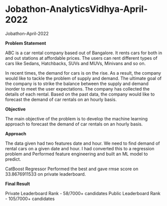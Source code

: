 # Jobathon-AnalyticsVidhya-April-2022
Jobathon-April-2022


**Problem Statement**

ABC is a car rental company based out of Bangalore. It rents cars for both in and out stations at affordable prices. The users can rent different types of cars like Sedans, Hatchbacks, SUVs and MUVs, Minivans and so on.

In recent times, the demand for cars is on the rise. As a result, the company would like to tackle the problem of supply and demand. The ultimate goal of the company is to strike the balance between the supply and demand inorder to meet the user expectations. The company has collected the details of each rental. Based on the past data, the company would like to forecast the demand of car rentals on an hourly basis.

**Objective**

The main objective of the problem is to develop the machine learning approach to forecast the demand of car rentals on an hourly basis.

**Approach**

The data given had two features date and hour. We need to find demand of rental cars on a given date and hour. I had converted this to a regression problem and
Performed feature engineering and built an ML model to predict.

CatBoost Regressor Performed the best and gave rmse score on 33.8676911533 on private leaderboard.

**Final Result**

Private Leaderboard Rank - 58/7000+ candidates
Public Leaderboard Rank - 105/7000+ candidates
